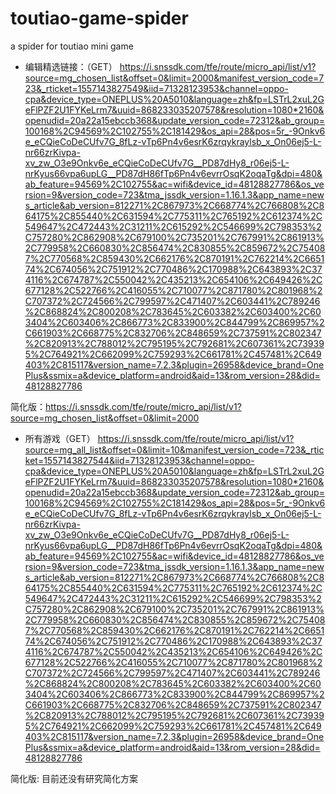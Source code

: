 # toutiao-game-spider
a spider for toutiao mini game


- 编辑精选链接：（GET）
https://i.snssdk.com/tfe/route/micro_api/list/v1?source=mg_chosen_list&offset=0&limit=2000&manifest_version_code=723&_rticket=1557143827549&iid=71328123953&channel=oppo-cpa&device_type=ONEPLUS%20A5010&language=zh&fp=LSTrL2xuL2GeFlPZF2U1FYKeLrm7&uuid=868233035207578&resolution=1080*2160&openudid=20a22a15ebccb368&update_version_code=72312&ab_group=100168%2C94569%2C102755%2C181429&os_api=28&pos=5r_-9Onkv6e_eCQieCoDeCUfv7G_8fLz-vTp6Pn4v6esrK6zrqykraylsb_x_On06ej5-L-nr66zrKivpa-xv_zw_O3e9Onkv6e_eCQieCoDeCUfv7G__PD87dHy8_r06ej5-L-nrKyus66vpa6upLG__PD87dH86fTp6Pn4v6evrrOsqK2oqaTg&dpi=480&ab_feature=94569%2C102755&ac=wifi&device_id=48128827786&os_version=9&version_code=723&tma_jssdk_version=1.16.1.3&app_name=news_article&ab_version=812271%2C867973%2C668774%2C766808%2C864175%2C855440%2C631594%2C775311%2C765192%2C612374%2C549647%2C472443%2C31211%2C615292%2C546699%2C798353%2C757280%2C862908%2C679100%2C735201%2C767991%2C861913%2C779958%2C660830%2C856474%2C830855%2C859672%2C754087%2C770568%2C859430%2C662176%2C870191%2C762214%2C665174%2C674056%2C751912%2C770486%2C170988%2C643893%2C374116%2C674787%2C550042%2C435213%2C654106%2C649426%2C677128%2C522766%2C416055%2C710077%2C871780%2C801968%2C707372%2C724566%2C799597%2C471407%2C603441%2C789246%2C868824%2C800208%2C783645%2C603382%2C603400%2C603404%2C603406%2C866773%2C833900%2C844799%2C869957%2C661903%2C668775%2C832706%2C848659%2C737591%2C802347%2C820913%2C788012%2C795195%2C792681%2C607361%2C739395%2C764921%2C662099%2C759293%2C661781%2C457481%2C649403%2C815117&version_name=7.2.3&plugin=26958&device_brand=OnePlus&ssmix=a&device_platform=android&aid=13&rom_version=28&did=48128827786

简化版：https://i.snssdk.com/tfe/route/micro_api/list/v1?source=mg_chosen_list&offset=0&limit=2000

- 所有游戏（GET）
https://i.snssdk.com/tfe/route/micro_api/list/v1?source=mg_all_list&offset=0&limit=10&manifest_version_code=723&_rticket=1557143827544&iid=71328123953&channel=oppo-cpa&device_type=ONEPLUS%20A5010&language=zh&fp=LSTrL2xuL2GeFlPZF2U1FYKeLrm7&uuid=868233035207578&resolution=1080*2160&openudid=20a22a15ebccb368&update_version_code=72312&ab_group=100168%2C94569%2C102755%2C181429&os_api=28&pos=5r_-9Onkv6e_eCQieCoDeCUfv7G_8fLz-vTp6Pn4v6esrK6zrqykraylsb_x_On06ej5-L-nr66zrKivpa-xv_zw_O3e9Onkv6e_eCQieCoDeCUfv7G__PD87dHy8_r06ej5-L-nrKyus66vpa6upLG__PD87dH86fTp6Pn4v6evrrOsqK2oqaTg&dpi=480&ab_feature=94569%2C102755&ac=wifi&device_id=48128827786&os_version=9&version_code=723&tma_jssdk_version=1.16.1.3&app_name=news_article&ab_version=812271%2C867973%2C668774%2C766808%2C864175%2C855440%2C631594%2C775311%2C765192%2C612374%2C549647%2C472443%2C31211%2C615292%2C546699%2C798353%2C757280%2C862908%2C679100%2C735201%2C767991%2C861913%2C779958%2C660830%2C856474%2C830855%2C859672%2C754087%2C770568%2C859430%2C662176%2C870191%2C762214%2C665174%2C674056%2C751912%2C770486%2C170988%2C643893%2C374116%2C674787%2C550042%2C435213%2C654106%2C649426%2C677128%2C522766%2C416055%2C710077%2C871780%2C801968%2C707372%2C724566%2C799597%2C471407%2C603441%2C789246%2C868824%2C800208%2C783645%2C603382%2C603400%2C603404%2C603406%2C866773%2C833900%2C844799%2C869957%2C661903%2C668775%2C832706%2C848659%2C737591%2C802347%2C820913%2C788012%2C795195%2C792681%2C607361%2C739395%2C764921%2C662099%2C759293%2C661781%2C457481%2C649403%2C815117&version_name=7.2.3&plugin=26958&device_brand=OnePlus&ssmix=a&device_platform=android&aid=13&rom_version=28&did=48128827786

简化版: 目前还没有研究简化方案
